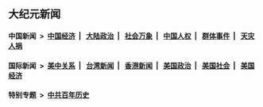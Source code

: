 ## 大纪元新闻

#### 中国新闻 &nbsp;>&nbsp; [中国经济](indexes/ncid283/README.md?09221245) &nbsp;| &nbsp; [大陆政治](indexes/ncid277/README.md?09221245) &nbsp;| &nbsp; [社会万象](indexes/ncid282/README.md?09221245) &nbsp;| &nbsp; [中国人权](indexes/ncid278/README.md?09221245) &nbsp;| &nbsp; [群体事件](indexes/ncid279/README.md?09221245) &nbsp;| &nbsp; [天灾人祸](indexes/ncid280/README.md?09221245)

#### 国际新闻 &nbsp;>&nbsp; [美中关系](indexes/nf1412576/README.md?09221245) &nbsp;| &nbsp; [台湾新闻](indexes/ncid1349361/README.md?09221245) &nbsp;| &nbsp; [香港新闻](indexes/ncid1349362/README.md?09221245) &nbsp;| &nbsp; [美国政治](indexes/ncid1078159/README.md?09221245) &nbsp;| &nbsp; [美国社会](indexes/ncid1078160/README.md?09221245) &nbsp;| &nbsp; [美国经济](indexes/ncid1078158/README.md?09221245)

#### 特别专题 &nbsp;>&nbsp; [中共百年历史](https://github.com/easy2view/epoch-special/blob/master/README.md?09221245)  

